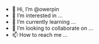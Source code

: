 - 👋 Hi, I’m @owerpin
- 👀 I’m interested in ...
- 🌱 I’m currently learning ...
- 💞️ I’m looking to collaborate on ...
- 📫 How to reach me ...

<!---
owerpin/owerpin is a ✨ special ✨ repository because its `README.md` (this file) appears on your GitHub profile.
You can click the Preview link to take a look at your changes.
--->
